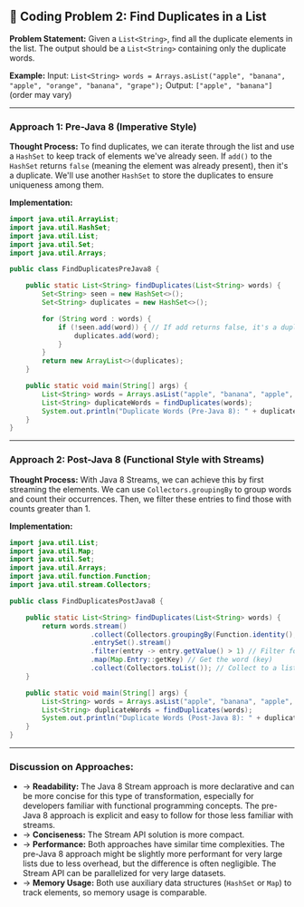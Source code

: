 ## 📝 Coding Problem 2: Find Duplicates in a List

**Problem Statement:**
Given a `List<String>`, find all the duplicate elements in the list. The output should be a `List<String>` containing only the duplicate words.

**Example:**
Input: `List<String> words = Arrays.asList("apple", "banana", "apple", "orange", "banana", "grape");`
Output: `["apple", "banana"]` (order may vary)

---

### Approach 1: Pre-Java 8 (Imperative Style)

**Thought Process:**
To find duplicates, we can iterate through the list and use a `HashSet` to keep track of elements we've already seen. If `add()` to the `HashSet` returns `false` (meaning the element was already present), then it's a duplicate. We'll use another `HashSet` to store the duplicates to ensure uniqueness among them.

**Implementation:**
```java
import java.util.ArrayList;
import java.util.HashSet;
import java.util.List;
import java.util.Set;
import java.util.Arrays;

public class FindDuplicatesPreJava8 {

    public static List<String> findDuplicates(List<String> words) {
        Set<String> seen = new HashSet<>();
        Set<String> duplicates = new HashSet<>();

        for (String word : words) {
            if (!seen.add(word)) { // If add returns false, it's a duplicate
                duplicates.add(word);
            }
        }
        return new ArrayList<>(duplicates);
    }

    public static void main(String[] args) {
        List<String> words = Arrays.asList("apple", "banana", "apple", "orange", "banana", "grape");
        List<String> duplicateWords = findDuplicates(words);
        System.out.println("Duplicate Words (Pre-Java 8): " + duplicateWords);
    }
}
```

---

### Approach 2: Post-Java 8 (Functional Style with Streams)

**Thought Process:**
With Java 8 Streams, we can achieve this by first streaming the elements. We can use `Collectors.groupingBy` to group words and count their occurrences. Then, we filter these entries to find those with counts greater than 1.

**Implementation:**
```java
import java.util.List;
import java.util.Map;
import java.util.Set;
import java.util.Arrays;
import java.util.function.Function;
import java.util.stream.Collectors;

public class FindDuplicatesPostJava8 {

    public static List<String> findDuplicates(List<String> words) {
        return words.stream()
                    .collect(Collectors.groupingBy(Function.identity(), Collectors.counting())) // Group and count
                    .entrySet().stream()
                    .filter(entry -> entry.getValue() > 1) // Filter for counts > 1
                    .map(Map.Entry::getKey) // Get the word (key)
                    .collect(Collectors.toList()); // Collect to a list
    }

    public static void main(String[] args) {
        List<String> words = Arrays.asList("apple", "banana", "apple", "orange", "banana", "grape");
        List<String> duplicateWords = findDuplicates(words);
        System.out.println("Duplicate Words (Post-Java 8): " + duplicateWords);
    }
}
```

---

### Discussion on Approaches:

- → **Readability:** The Java 8 Stream approach is more declarative and can be more concise for this type of transformation, especially for developers familiar with functional programming concepts. The pre-Java 8 approach is explicit and easy to follow for those less familiar with streams.
- → **Conciseness:** The Stream API solution is more compact.
- → **Performance:** Both approaches have similar time complexities. The pre-Java 8 approach might be slightly more performant for very large lists due to less overhead, but the difference is often negligible. The Stream API can be parallelized for very large datasets.
- → **Memory Usage:** Both use auxiliary data structures (`HashSet` or `Map`) to track elements, so memory usage is comparable.
